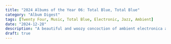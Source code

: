 ```yaml
---
title: "2024 Albums of the Year 06: Total Blue, Total Blue"
category: "Album Digest"
tags: [Twenty Four, Music, Total Blue, Electronic, Jazz, Ambient]
date: "2024-12-28"
description: "A beautiful and woozy concoction of ambient electronica and jazz, Total Blue channels all the chill vibes and optimism found in mid-90s ambient music. Plus it's great to fall asleep to!"
draft: true
---
```

